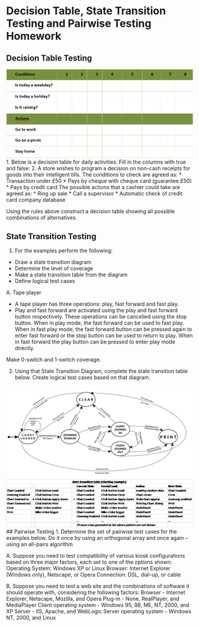 # Decision Table, State Transition Testing and Pairwise Testing Homework

## Decision Table Testing
<img src="images/dt.png" />
 1. Below is a decision table for daily activities. Fill in the columns with true and false:
 2. A store wishes to program a decision on non-cash receipts for goods into their intelligent tills. 
The conditions to check are agreed as:
*	Transaction under £50
*	Pays by cheque with cheque card (guarantee £50)
*	Pays by credit card
The possible actions that a cashier could take are agreed as:
*	Ring up sale
*	Call a supervisor
*	Automatic check of credit card company database

Using the rules above construct a decision table showing all possible combinations of alternatives.

## State Transition Testing
1.	For the examples perform the following:
*	Draw a state transition diagram
*	Determine the level of coverage
*	Make a state transition table from the diagram
*	Define logical test cases

A.	Tape player
*	A tape player has three operations:  play, fast forward and fast play.
*	Play and fast forward are activated using the play and fast forward button respectively. These operations can be cancelled using the stop button.  When in play mode,  the fast forward can be used to fast play. When in fast play mode, the fast forward button can be pressed again to enter fast forward or the stop button can be used to return to play.  When in fast forward the play button can be pressed to enter play mode directly.

Make 0-switch and 1-switch coverage.

2.	Using that State Transition Diagram, complete the state transition table below.
Create logical test cases based on that diagram.
<img src="images/stt.jpg" />
<img src="images/stt_example.png" />
## Pairwise Testing
1.	Determine the set of pairwise test cases for the examples below. Do it once by using an orthogonal array and once again – using an all-pairs algorithm

A.	Suppose you need to test compatibility of various kiosk configurations based on three major factors, each set to one of the options shown:
Operating System: Windows XP or Linux
Browser: Internet Explorer (Windows only), Netscape, or Opera
Connection: DSL, dial-up, or cable

B.	Suppose you need to test a web site and the combinations of software it should operate with, considering the following factors:
Browser - Internet Explorer, Netscape, Mozilla, and Opera
Plug-in - None, RealPlayer, and MediaPlayer 
Client operating system - Windows 95, 98, ME, NT, 2000, and XP
Server - IIS, Apache, and WebLogic
Server operating system - Windows NT, 2000, and Linux





